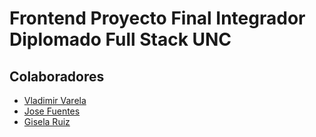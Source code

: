 # Frontend Proyecto Final Integrador Diplomado Full Stack UNC

## Colaboradores
* [Vladimir Varela](https://github.com/VladimirVarelaH)
* [Jose Fuentes](https://github.com/JoanFuentes1981)
* [Gisela Ruiz](https://github.com/franbur)
